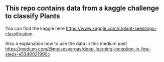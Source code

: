 ## This repo contains data from a kaggle challenge to classify Plants

You can find the kaggle here https://www.kaggle.com/c/plant-seedlings-classification

Also a explanation how to use the data in this medium post https://medium.com/@moisesvargas/deep-learning-inception-in-few-steps-e5340021990c
